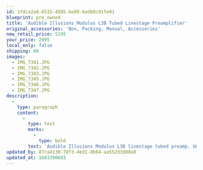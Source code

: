 ```yaml
---
id: 1fdca2a8-6532-4585-be09-6edb8c91fe91
blueprint: pre_owned
title: 'Audible Illusions Modulus L3B Tubed Linestage Preamplifier'
original_accessories: 'Box, Packing, Manual, Accessories'
new_retail_price: 5295
your_price: 2995
local_only: false
shipping: 60
images:
  - IMG_7341.JPG
  - IMG_7342.JPG
  - IMG_7343.JPG
  - IMG_7345.JPG
  - IMG_7346.JPG
  - IMG_7347.JPG
description:
  -
    type: paragraph
    content:
      -
        type: text
        marks:
          -
            type: bold
        text: 'Audible Illusions Modulus L3B linestage tubed preamp. Unit is in excellent physical and functional condition with original box, packing and accessories. Unit is a current model and sells for $5,295.00'
updated_by: 87ca4130-78f3-4ed1-8b64-aa552d3d08a8
updated_at: 1683390603
---
```

